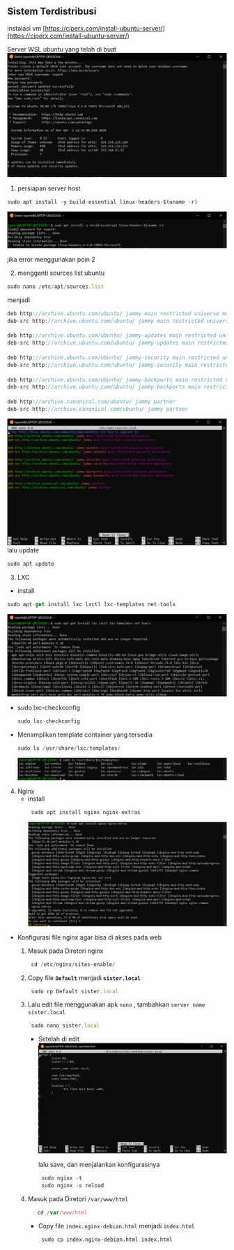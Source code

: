 ## Sistem Terdistribusi

instalasi vm [https://ciperx.com/install-ubuntu-server/](https://ciperx.com/install-ubuntu-server/)

Server WSL ubuntu yang telah di buat
![assets/gambar1.jpg](https://github.com/tegararta/Sistem-Terdistribusi/blob/main/Tugas%201%20LXC/assets/ss1.png)


1. persiapan server host 

```jsx
sudo apt install -y build-essential linux-headers-$(uname -r)
```
![assets/gambar2.jpg](https://github.com/tegararta/Sistem-Terdistribusi/blob/main/Tugas%201%20LXC/assets/ss2.png)

jika error menggunakan poin 2

2. mengganti sources list ubuntu 

```jsx
sudo nano /etc/apt/sources.list
```

menjadi 

```jsx
deb http://archive.ubuntu.com/ubuntu/ jammy main restricted universe multiverse
deb-src http://archive.ubuntu.com/ubuntu/ jammy main restricted universe multiverse

deb http://archive.ubuntu.com/ubuntu/ jammy-updates main restricted universe multiverse
deb-src http://archive.ubuntu.com/ubuntu/ jammy-updates main restricted universe multiverse

deb http://archive.ubuntu.com/ubuntu/ jammy-security main restricted universe multiverse
deb-src http://archive.ubuntu.com/ubuntu/ jammy-security main restricted universe multiverse

deb http://archive.ubuntu.com/ubuntu/ jammy-backports main restricted universe multiverse
deb-src http://archive.ubuntu.com/ubuntu/ jammy-backports main restricted universe multiverse

deb http://archive.canonical.com/ubuntu/ jammy partner
deb-src http://archive.canonical.com/ubuntu/ jammy partner
```
![assets/gambar3.jpg](https://github.com/tegararta/Sistem-Terdistribusi/blob/main/Tugas%201%20LXC/assets/ss3.png)
lalu update
```jsx
sudo apt update
```

3.  LXC
- install
```jsx
sudo apt-get install lxc lxctl lxc-templates net-tools  
```
![assets/gambar4.jpg](https://github.com/tegararta/Sistem-Terdistribusi/blob/main/Tugas%201%20LXC/assets/ss4.png)

- sudo lxc-checkconfig
  ```jsx
  sudo lxc-checkconfig
  ```
- Menampilkan template container yang tersedia
  ```jsx
  sudo ls /usr/share/lxc/templates/
  ```
  ![assets/gambar5.jpg](https://github.com/tegararta/Sistem-Terdistribusi/blob/main/Tugas%201%20LXC/assets/ss5.png)

4. Nginx
   - install
     ```jsx
      sudo apt install nginx nginx-extras 
     ```
     ![assets/gambar7.jpg](https://github.com/tegararta/Sistem-Terdistribusi/blob/main/Tugas%201%20LXC/assets/ss7.png)
     
  - Konfigurasi file nginx agar bisa di akses pada web
    1. Masuk pada Diretori nginx
       ```jsx
        cd /etc/nginx/sites-enable/
       ```
    2. Copy file **`Default`** menjadi **`sister.local`**
       ```jsx
        sudo cp Default sister.local
       ```
    3. Lalu edit file menggunakan apk `nano` , tambahkan `server name sister.local`
       ```jsx
        sudo nano sister.local
       ``` 
       - Setelah di edit
         ![assets/gambar8.jpg](https://github.com/tegararta/Sistem-Terdistribusi/blob/main/Tugas%201%20LXC/assets/ss8.png)

         lalu save, dan menjalankan konfigurasinya
         ```jsx
          sudo nginx -t
          sudo nginx -s reload
         ``` 

    4. Masuk pada Diretori `/var/www/html`
       ```jsx
          cd /var/www/html
         ```
       - Copy file `index.nginx-debian.html` menjadi `index.html`
         ```
          sudo cp index.nginx-debian.html index.html
         ```
       
